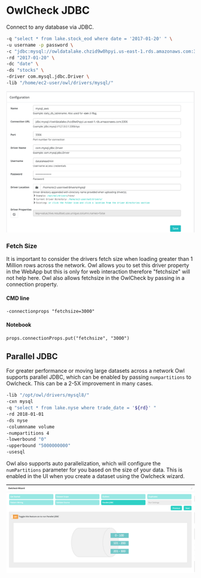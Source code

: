 # OwlCheck JDBC

Connect to any database via JDBC.

```bash
-q "select * from lake.stock_eod where date = '2017-01-20' " \
-u username -p password \
-c "jdbc:mysql://owldatalake.chzid9w0hpyi.us-east-1.rds.amazonaws.com:3306" \
-rd "2017-01-20" \
-dc "date" \
-ds "stocks" \
-driver com.mysql.jdbc.Driver \
-lib "/home/ec2-user/owl/drivers/mysql/"
```

![](../../.gitbook/assets/owl-connection.png)

### Fetch Size

It is important to consider the drivers fetch size when loading greater than 1 Million rows across the network.  Owl allows you to set this driver property in the WebApp but this is only for web interaction therefore "fetchsize" will not help here.  Owl also allows fetchsize in the OwlCheck by passing in a connection property.

#### CMD line

```text
-connectionprops "fetchsize=3000"
```

#### Notebook

```text
props.connectionProps.put("fetchsize", "3000")
```

## Parallel JDBC

For greater performance or moving large datasets across a network Owl supports parallel JDBC, which can be enabled by passing `numpartitions` to Owlcheck. This can be a 2-5X improvement in many cases. 

```bash
-lib "/opt/owl/drivers/mysql8/"
-cxn mysql
-q "select * from lake.nyse where trade_date = '${rd}' "
-rd 2018-01-01
-ds nyse
-columnname volume
-numpartitions 4
-lowerbound "0"
-upperbound "5000000000"
-usesql
```

Owl also supports auto parallelization, which will configure the `numPartitions` parameter for you based on the size of your data. This is enabled in the UI when you create a dataset using the Owlcheck wizard.

![](../../.gitbook/assets/screen-shot-2019-10-17-at-4.38.04-pm.png)

